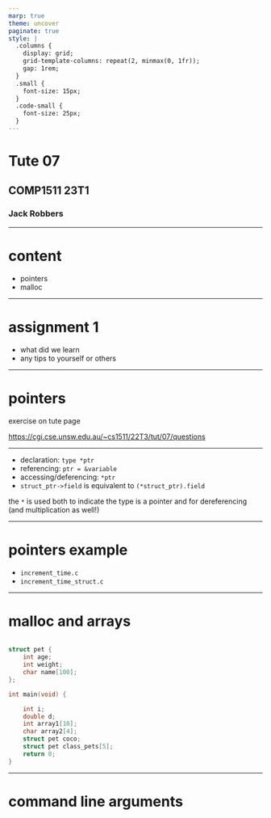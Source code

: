 ```yaml
---
marp: true
theme: uncover
paginate: true
style: |
  .columns {
    display: grid;
    grid-template-columns: repeat(2, minmax(0, 1fr));
    gap: 1rem;
  }
  .small {
    font-size: 15px;
  }
  .code-small {
    font-size: 25px;
  }
---
```


# Tute 07
## COMP1511 23T1
### Jack Robbers

---

# content

* pointers
* malloc

---

# assignment 1

* what did we learn
* any tips to yourself or others

---

# pointers

exercise on tute page

https://cgi.cse.unsw.edu.au/~cs1511/22T3/tut/07/questions

---

* declaration: `type *ptr`
* referencing: `ptr = &variable`
* accessing/deferencing: `*ptr`
* `struct_ptr->field` is equivalent to `(*struct_ptr).field`    

the `*` is used both to indicate the type is a pointer and for dereferencing (and multiplication as well!)

---

# pointers example

* `increment_time.c`
* `increment_time_struct.c`

---

# malloc and arrays

```c

struct pet {
    int age;
    int weight;
    char name[100];
};

int main(void) {

    int i;
    double d;
    int array1[10];
    char array2[4];
    struct pet coco;
    struct pet class_pets[5];
    return 0;
}
```

---

# command line arguments
